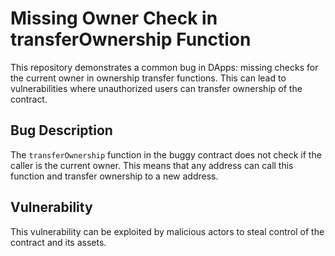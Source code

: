 # Missing Owner Check in transferOwnership Function

This repository demonstrates a common bug in DApps: missing checks for the current owner in ownership transfer functions. This can lead to vulnerabilities where unauthorized users can transfer ownership of the contract.

## Bug Description
The `transferOwnership` function in the buggy contract does not check if the caller is the current owner. This means that any address can call this function and transfer ownership to a new address.

## Vulnerability
This vulnerability can be exploited by malicious actors to steal control of the contract and its assets.